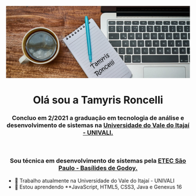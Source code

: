 <img src="https://github.com/tamyrisroncelli/tamyrisroncelli/blob/main/background3.png" style="max-width:100%;">

 <h1 align="center"> Olá sou a Tamyris Roncelli </h1>
 
<h3 align="center"> Concluo em 2/2021 a graduação em tecnologia de análise e desenvolvimento de sistemas na <a href="https://www.univali.br/Paginas/default.aspx" target="_blank">Universidade do Vale do Itajaí - UNIVALI.</a></h3><br>
<h3 align="center"> Sou técnica em desenvolvimento de sistemas pela <a href="https://basilides.com.br" target="_blank">ETEC São Paulo - Basílides de Godoy.</a></h3>


- 🔭  Trabalho atualmente na Universidade do Vale do Itajaí - UNIVALI
- 🌱  Estou aprendendo **JavaScript, HTML5, CSS3, Java e Genexus 16
<!-- 👯 I’m looking to collaborate on ...
- 🤔 I’m looking for help with ...
- 💬 Ask me about ...
- 📫  tamyrisroncelli@gmail.com
- 😄 Pronouns: ...
- ⚡ Fun fact: ...
-->

